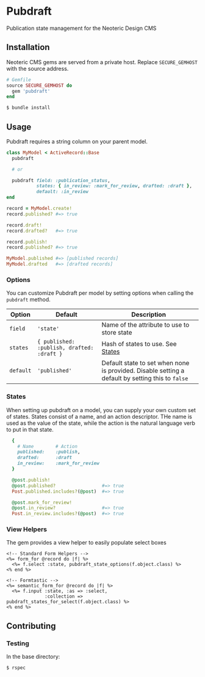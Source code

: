 # Pubdraft

Publication state management for the Neoteric Design CMS

## Installation

Neoteric CMS gems are served from a private host. Replace `SECURE_GEMHOST` with the source address.

```ruby
# Gemfile
source SECURE_GEMHOST do
  gem 'pubdraft'
end
```

```sh
$ bundle install
```

## Usage

Pubdraft requires a string column on your parent model.

```ruby
class MyModel < ActiveRecord::Base
  pubdraft

  # or

  pubdraft field: :publication_status,
           states: { in_review: :mark_for_review, drafted: :draft },
           default: :in_review
end

record = MyModel.create!
record.published? #=> true

record.draft!
record.drafted?   #=> true

record.publish!
record.published? #=> true

MyModel.published #=> [published records]
MyModel.drafted   #=> [drafted records]
```


### Options

You can customize Pubdraft per model by setting options when calling the `pubdraft` method.

| Option  | Default        | Description                                 |
|---------|----------------|---------------------------------------------|
|`field`  | `'state'`      | Name of the attribute to use to store state |
|`states` | `{ published: :publish, drafted: :draft }`| Hash of states to use. See [States](states)|
|`default`| `'published'`  | Default state to set when none is provided. Disable setting a default by setting this to `false` |


### States

When setting up pubdraft on a model, you can supply your own custom set of states. States consist of a name, and an action descriptor. THe name is used as the value of the state, while the action is the natural language verb to put in that state.

```ruby
  {
    # Name        # Action
    published:    :publish,
    drafted:      :draft
    in_review:    :mark_for_review
  }

  @post.publish!
  @post.published?                 #=> true
  Post.published.includes?(@post)  #=> true

  @post.mark_for_review!
  @post.in_review?                 #=> true
  Post.in_review.includes?(@post)  #=> true
```

### View Helpers

The gem provides a view helper to easily populate select boxes
```erb
<!-- Standard Form Helpers -->
<%= form_for @record do |f| %>
  <%= f.select :state, pubdraft_state_options(f.object.class) %>
<% end %>

<!-- Formtastic -->
<%= semantic_form_for @record do |f| %>
  <%= f.input :state, :as => :select,
              :collection => pubdraft_states_for_select(f.object.class) %>
<% end %>
```

## Contributing

### Testing

In the base directory:

```bash
$ rspec
````

